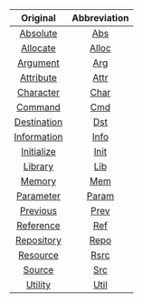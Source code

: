 |Original|Abbreviation|
|:---:|:---:|
|[Absolute](https://www.abbreviations.com/abbreviation/Absolute)|[Abs](https://www.abbreviations.com/ABS)|
|[Allocate](https://www.abbreviations.com/abbreviation/allocate)|[Alloc](https://www.abbreviations.com/ALLOC)|
|[Argument](https://www.abbreviations.com/abbreviation/argument)|[Arg](https://www.abbreviations.com/serp.php?st=ARG&p=2)|
|[Attribute](https://www.abbreviations.com/abbreviation/Attribute)|[Attr](https://www.abbreviations.com/ATTR)|
|[Character](https://www.abbreviations.com/abbreviation/character)|[Char](https://www.abbreviations.com/CHAR)|
|[Command](https://www.abbreviations.com/abbreviation/Command)|[Cmd](https://www.abbreviations.com/CMD)|
|[Destination](https://www.abbreviations.com/abbreviation/destination)|[Dst](https://www.abbreviations.com/serp.php?st=DST&p=2)|
|[Information](https://www.abbreviations.com/abbreviation/information)|[Info](https://www.abbreviations.com/INFO)|
|[Initialize](https://www.abbreviations.com/abbreviation/initialize)|[Init](https://www.abbreviations.com/INIT)|
|[Library](https://www.abbreviations.com/abbreviation/Library)|[Lib](https://www.abbreviations.com/LIB)|
|[Memory](https://www.abbreviations.com/abbreviation/memory)|[Mem](https://www.abbreviations.com/MEM)|
|[Parameter](https://www.abbreviations.com/abbreviation/parameter)|[Param](https://www.abbreviations.com/PARAM)|
|[Previous](https://www.abbreviations.com/abbreviation/previous)|[Prev](https://www.abbreviations.com/PREV)|
|[Reference](https://www.abbreviations.com/abbreviation/reference)|[Ref](https://www.abbreviations.com/REF)|
|[Repository](https://www.abbreviations.com/abbreviation/repository)|[Repo](https://www.abbreviations.com/REPO)|
|[Resource](https://www.abbreviations.com/abbreviation/resource)|[Rsrc](https://www.abbreviations.com/RSRC)|
|[Source](https://www.abbreviations.com/abbreviation/Source)|[Src](https://www.abbreviations.com/serp.php?st=SRC&p=5)|
|[Utility](https://www.abbreviations.com/abbreviation/utilities)|[Util](https://www.abbreviations.com/UTIL)|
